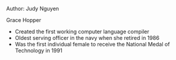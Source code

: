 Author: Judy Nguyen

Grace Hopper 
- Created the first working computer language compiler
- Oldest serving officer in the navy when she retired in 1986
- Was the first individual female to receive the National Medal of Technology in 1991
